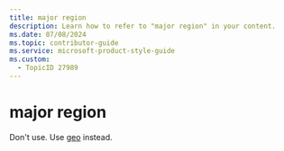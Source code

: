 ```yaml
---
title: major region
description: Learn how to refer to "major region" in your content.
ms.date: 07/08/2024
ms.topic: contributor-guide
ms.service: microsoft-product-style-guide
ms.custom:
  - TopicID 27989
---
```



# major region

Don't use. Use [geo](~\a_z_names_terms\g\geo.md) instead.

